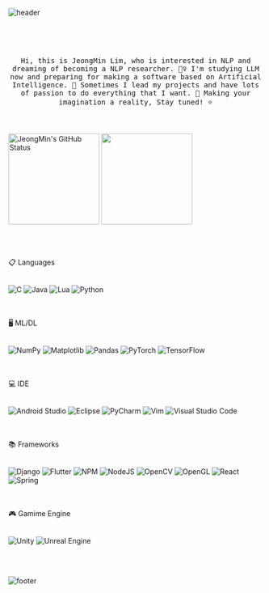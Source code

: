   
![header](https://capsule-render.vercel.app/api?type=waving&color=588beb&text=JEONGMIN&height=200&fontSize=90&fontColor=ffffff)

<br/>
<br/>
<br/>
<p align="center">
  <samp> Hi, this is JeongMin Lim, who is interested in NLP and dreaming of becoming a NLP researcher. 🙋‍♀️ I'm studying LLM now and preparing for making a software based on Artificial Intelligence. 🤖 Sometimes I lead my projects and have lots of passion to do everything that I want. 🎇 Making your imagination a reality, Stay tuned! ⭐
  </samp>
<br/>
<br/>  
<br/>  
  
<a href="https://github.com/JeongMinIsBest"><img align="center" style="height:180px" src="https://github-readme-stats.vercel.app/api?username=JeongMinIsBest&show_icons=true&include_all_commits=true&hide_border=true&bg_color=30,CED8F6,588beb&title_color=fff&text_color=fff" alt="JeongMin's GitHub Status" /></a>
<a href="https://github.com/JeongMinIsBest"><img align="center" style="height:180px" src="https://github-readme-stats.vercel.app/api/top-langs/?username=JeongMinIsBest&layout=compact&hide_border=true&bg_color=30,CED8F6,588beb&title_color=fff&text_color=fff" /></a>

<br/>  
<br/>
<br/>    
📋 Languages
<br/>
<br/>

![C](https://img.shields.io/badge/c-%2300599C.svg?style=for-the-badge&logo=c&logoColor=white) ![Java](https://img.shields.io/badge/java-%23ED8B00.svg?style=for-the-badge&logo=openjdk&logoColor=white) ![Lua](https://img.shields.io/badge/lua-%232C2D72.svg?style=for-the-badge&logo=lua&logoColor=white) ![Python](https://img.shields.io/badge/python-3670A0?style=for-the-badge&logo=python&logoColor=ffdd54)

<br/>  
<br/> 
🖥️ ML/DL
<br/>
<br/> 

![NumPy](https://img.shields.io/badge/numpy-%23013243.svg?style=for-the-badge&logo=numpy&logoColor=white) ![Matplotlib](https://img.shields.io/badge/Matplotlib-%23ffffff.svg?style=for-the-badge&logo=Matplotlib&logoColor=black) ![Pandas](https://img.shields.io/badge/pandas-%23150458.svg?style=for-the-badge&logo=pandas&logoColor=white) ![PyTorch](https://img.shields.io/badge/PyTorch-%23EE4C2C.svg?style=for-the-badge&logo=PyTorch&logoColor=white) ![TensorFlow](https://img.shields.io/badge/TensorFlow-%23FF6F00.svg?style=for-the-badge&logo=TensorFlow&logoColor=white)

<br/>  
<br/>  
💻 IDE
<br/>
<br/>

![Android Studio](https://img.shields.io/badge/android%20studio-346ac1?style=for-the-badge&logo=android%20studio&logoColor=white) ![Eclipse](https://img.shields.io/badge/Eclipse-FE7A16.svg?style=for-the-badge&logo=Eclipse&logoColor=white) ![PyCharm](https://img.shields.io/badge/pycharm-143?style=for-the-badge&logo=pycharm&logoColor=black&color=black&labelColor=green) ![Vim](https://img.shields.io/badge/VIM-%2311AB00.svg?style=for-the-badge&logo=vim&logoColor=white) ![Visual Studio Code](https://img.shields.io/badge/Visual%20Studio%20Code-0078d7.svg?style=for-the-badge&logo=visual-studio-code&logoColor=white)
  
<br/>  
<br/>  
📚 Frameworks
<br/>
<br/>

![Django](https://img.shields.io/badge/django-%23092E20.svg?style=for-the-badge&logo=django&logoColor=white) ![Flutter](https://img.shields.io/badge/Flutter-%2302569B.svg?style=for-the-badge&logo=Flutter&logoColor=white) ![NPM](https://img.shields.io/badge/NPM-%23CB3837.svg?style=for-the-badge&logo=npm&logoColor=white) ![NodeJS](https://img.shields.io/badge/node.js-6DA55F?style=for-the-badge&logo=node.js&logoColor=white) ![OpenCV](https://img.shields.io/badge/opencv-%23white.svg?style=for-the-badge&logo=opencv&logoColor=white) ![OpenGL](https://img.shields.io/badge/OpenGL-%23FFFFFF.svg?style=for-the-badge&logo=opengl) ![React](https://img.shields.io/badge/react-%2320232a.svg?style=for-the-badge&logo=react&logoColor=%2361DAFB) ![Spring](https://img.shields.io/badge/spring-%236DB33F.svg?style=for-the-badge&logo=spring&logoColor=white)

<br/>  
<br/>  
🎮 Gamime Engine
<br/>
<br/>

![Unity](https://img.shields.io/badge/unity-%23000000.svg?style=for-the-badge&logo=unity&logoColor=white) ![Unreal Engine](https://img.shields.io/badge/unrealengine-%23313131.svg?style=for-the-badge&logo=unrealengine&logoColor=white)

<br/>  
<br/> 

![footer](https://capsule-render.vercel.app/api?section=footer&type=waving&color=588beb)
